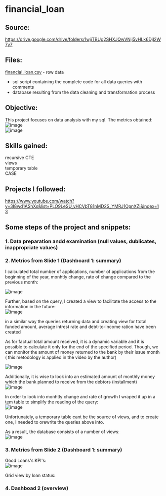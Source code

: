 # financial_loan
## Source:  
https://drive.google.com/drive/folders/1wjjTBUg2SHXJQwVNjI5vHLk6DjI2W7y7

## Files:  
[financial_loan.csv](https://github.com/boudzela/sql/blob/ea22ea97aa76d97af782f0702f68c24defe3851f/financial_loan/financial_loan.csv) - row data
- sql script containing the complete code for all data queries with comments
- database resulting from the data cleaning and transformation process

## Objective:  
This project focuses on data analysis with my sql. The metrics obtained:
![image](https://github.com/user-attachments/assets/51b8257f-feca-4f84-a7fd-83d30132a8f3)  
![image](https://github.com/user-attachments/assets/319f3b73-8a4e-406f-bbb4-26217627f0ea)



## Skills gained: 
recursive CTE   
views   
temporary table  
CASE  

## Projects I followed:  
https://www.youtube.com/watch?v=3I8wd1AShXs&list=PLO9LeSU_vHCVbT81nMD2S_YMRJ1OpnXZi&index=13 

## Some steps of the project and snippets: 

### 1. Data preparation andd examination (null values, dublicates, inappropriate values) 
### 2. Metrics from Slide 1 (Dashboard 1: summary)  

I calculated total number of applications, 
             number of applications from the beginning of the year, 
             monhtly change, 
             rate of change compared to the previous month: 
  
![image](https://github.com/user-attachments/assets/a3e50207-795b-414f-b103-a3748393dec0)  
  
Further, based on the query, I created a view to facilitate the access to the information in the future:  
![image](https://github.com/user-attachments/assets/1aa9e4ef-181e-4bdd-8c94-c0509253790a)  

in a similar way the queries returning data and creating view for ttotal funded amount, average intrest rate and debt-to-income ration have been created 

As for factual total amount received, it is a dynamic variable and it is possible to calculate it only for the end of the specified period.
Though, we can monitor the amount of money returned to the bank by their issue month ( this metodology is applied in the video by the author)  

![image](https://github.com/user-attachments/assets/56be1130-a31d-47c1-8f70-dcbb2aed9603)  

Additionally, it is wise to look into an estimated amount of monthly money which the bank planned to receive from the debtors (installment)  
![image](https://github.com/user-attachments/assets/1b57c0f7-ed02-40fc-8602-5bdcc4f730b6)

In order to look into monhtly change and rate of growth I wraped it up in a tem table to simplify the reading of the query:   
![image](https://github.com/user-attachments/assets/70804bfe-b72b-45e0-ac64-8e1097598fcc)  
  
Unfortunately, a temporary table cant be the source of views, and to create one, I needed to orewrite the queries above into. 
  
As a result, the database consists of a number of views:  
![image](https://github.com/user-attachments/assets/fcbd3214-e31f-4d6d-af56-b2052810ee92)

### 3. Metrics from Slide 2 (Dashboard 1: summary) 
Good Loans's KPI's:  
![image](https://github.com/user-attachments/assets/12520659-6973-4d46-a779-3c4c9e0a0e10)
  
Grid view by loan status:  


### 4. Dashboad 2 (overview)
